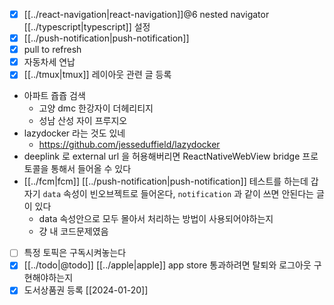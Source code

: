 - [X] [[../react-navigation|react-navigation]]@6 nested navigator [[../typescript|typescript]] 설정
- [X] [[../push-notification|push-notification]]
- [X] pull to refresh
- [X] 자동차세 연납
- [X] [[../tmux|tmux]] 레이아웃 관련 글 등록
- 아파트 쥽쥽 검색
  - 고양 dmc 한강자이 더헤리티지
  - 성남 산성 자이 프루지오
- lazydocker 라는 것도 있네
  + https://github.com/jesseduffield/lazydocker
- deeplink 로 external url 을 허용해버리면 ReactNativeWebView bridge 프로토콜을 통해서 들어올 수 있다
- [[../fcm|fcm]] [[../push-notification|push-notification]] 테스트를 하는데 갑자기 `data` 속성이 빈오브젝트로 들어온다,  `notification` 과 같이 쓰면 안된다는 글이 있다
  - data 속성안으로 모두 몰아서 처리하는 방법이 사용되어야하는지
  - 걍 내 코드문제였음
- [ ] 특정 토픽은 구독시켜놓는다
- [X] [[../todo|@todo]] [[../apple|apple]] app store 통과하려면 탈퇴와 로그아웃 구현해야하는지 
- [X] 도서상품권 등록 [[2024-01-20]]

